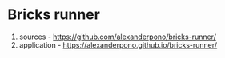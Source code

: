 # Bricks runner

1. sources - https://github.com/alexanderpono/bricks-runner/
2. application - https://alexanderpono.github.io/bricks-runner/
